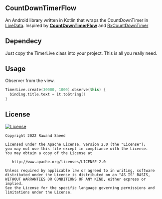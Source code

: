 ## CountDownTimerFlow

An Android library written in Kotlin that wraps the CountDownTimer in [LiveData](https://developer.android.com/reference/kotlin/androidx/lifecycle/LiveData).  Inspired by **[CountDownTimerFlow](https://github.com/ThanosFisherman/CountDownTimerFlow)** and [RxCountDownTimer](https://github.com/wardellbagby/RxCountDownTimer)



## Dependecy

Just copy the TimerLive class into your project. This is all you really need.



## Usage

Observer from the view. 

```kotlin
TimerLive.create(30000, 1000).observe(this) {
  binding.title.text = it.toString()
}
```

## 

## License

[![License](https://camo.githubusercontent.com/407f2e25e126cc79d7fbe097734f69593ba3385c22132b81dadc1e9ef2455c43/68747470733a2f2f696d672e736869656c64732e696f2f62616467652f6c6963656e73652d417061636865253230322d3445423142412e7376673f7374796c653d666c61742d737175617265)](https://www.apache.org/licenses/LICENSE-2.0.html)

```
Copyright 2022 Rawand Saeed

Licensed under the Apache License, Version 2.0 (the "License");
you may not use this file except in compliance with the License.
You may obtain a copy of the License at

   http://www.apache.org/licenses/LICENSE-2.0

Unless required by applicable law or agreed to in writing, software
distributed under the License is distributed on an "AS IS" BASIS,
WITHOUT WARRANTIES OR CONDITIONS OF ANY KIND, either express or implied.
See the License for the specific language governing permissions and
limitations under the License.
```